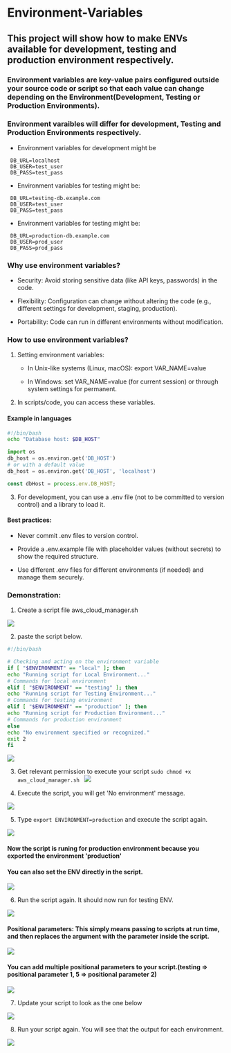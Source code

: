 # Environment-Variables
## This project will show how to make ENVs available for development, testing and production environment respectively.

### Environment variables are key-value pairs configured outside your source code or script so that each value can change depending on the Environment(Development, Testing or Production Environments).

### Environment varaibles will differ for development, Testing and Production Environments respectively. 

* Environment variables for development might be 
```
 DB_URL=localhost
 DB_USER=test_user
 DB_PASS=test_pass
```

* Environment variables for testing might be:

```
 DB_URL=testing-db.example.com
 DB_USER=test_user
 DB_PASS=test_pass
```
* Environment variables for testing might be:

```
 DB_URL=production-db.example.com
 DB_USER=prod_user
 DB_PASS=prod_pass
```

### Why use environment variables?

* Security: Avoid storing sensitive data (like API keys, passwords) in the code.

* Flexibility: Configuration can change without altering the code (e.g., different settings for development, staging, production).

* Portability: Code can run in different environments without modification.

### How to use environment variables?

1. Setting environment variables:

    - In Unix-like systems (Linux, macOS): export VAR_NAME=value

    - In Windows: set VAR_NAME=value (for current session) or through system settings for permanent.

2. In scripts/code, you can access these variables.
#### Example in languages
```bash
#!/bin/bash
echo "Database host: $DB_HOST"
```

```python
import os
db_host = os.environ.get('DB_HOST')
# or with a default value
db_host = os.environ.get('DB_HOST', 'localhost')
```

```javascript
const dbHost = process.env.DB_HOST;
```

3. For development, you can use a .env file (not to be committed to version control) and a library to load it.

#### Best practices:
* Never commit .env files to version control.

* Provide a .env.example file with placeholder values (without secrets) to show the required structure.

* Use different .env files for different environments (if needed) and manage them securely.

### Demonstration:
1. Create a script file aws_cloud_manager.sh

![](./img/Pasted%20image.png)

2. paste the script below.

```bash
#!/bin/bash

# Checking and acting on the environment variable
if [ "$ENVIRONMENT" == "local" ]; then
echo "Running script for Local Environment..."
# Commands for local environment
elif [ "$ENVIRONMENT" == "testing" ]; then
echo "Running script for Testing Environment..."
# Commands for testing environment
elif [ "$ENVIRONMENT" == "production" ]; then
echo "Running script for Production Environment..."
# Commands for production environment
else
echo "No environment specified or recognized."
exit 2
fi
```
![](./img/Pasted%20image%20(2).png)

3. Get relevant permission to execute your script `sudo chmod +x aws_cloud_manager.sh
`
![](./img/Pasted%20image%20(3).png)

4. Execute the script, you will get 'No environment' message.

![](./img/Pasted%20image%20(4).png)

5. Type `export ENVIRONMENT=production` and execute the script again.

![](./img/Pasted%20image%20(5).png)

#### Now the script is runing for production environment because you exported the environment 'production'

#### You can also set the ENV directly in the script.

![](./img/Pasted%20image%20(6).png)

6. Run the script again. It should now run for testing ENV.

![](./img/Pasted%20image%20(7).png)

#### Positional parameters: This simply means passing to scripts at run time, and then replaces the argument with the parameter inside the script.

![](./img/Pasted%20image%20(9).png)

#### You can add multiple positional parameters to your script.(testing => positional parameter 1, 5 => positional parameter 2)

![](./img/Pasted%20image%20(11).png)

7. Update your script to look as the one below

![](./img/Pasted%20image%20(14).png)

8. Run your script again. You will see that the output for each environment.

![](./img/Pasted%20image%20(15).png)

```bash

```

